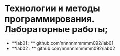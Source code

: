 # Технологии и методы программирования. Лабораторные работы;
- **lab01 : ** github.com/nnnnnmmmmm092/lab01
- **lab02 : ** github.com/nnnnnmmmmm092/lab02
